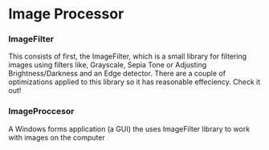 # Image Processor

### ImageFilter
This consists of first, the ImageFilter, which is a small library for filtering images using filters like, Grayscale, Sepia Tone or Adjusting Brightness/Darkness and an Edge detector. There are a couple of optimizations applied to this library so it has reasonable effeciency. Check it out!

### ImageProccesor
A Windows forms application (a GUI) the uses ImageFilter library to work with images on the computer
